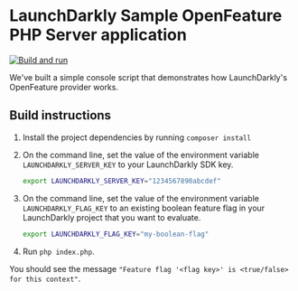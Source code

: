 # LaunchDarkly Sample OpenFeature PHP Server application

[![Build and run](https://github.com/launchdarkly/hello-openfeature-php-server/actions/workflows/ci.yml/badge.svg)](https://github.com/launchdarkly/hello-openfeature-php-server/actions/workflows/ci.yml)

We've built a simple console script that demonstrates how LaunchDarkly's OpenFeature provider works.

## Build instructions

1. Install the project dependencies by running `composer install`
1. On the command line, set the value of the environment variable `LAUNCHDARKLY_SERVER_KEY` to your LaunchDarkly SDK key.
    ```bash
    export LAUNCHDARKLY_SERVER_KEY="1234567890abcdef"
    ```
1. On the command line, set the value of the environment variable `LAUNCHDARKLY_FLAG_KEY` to an existing boolean feature flag in your LaunchDarkly project that you want to evaluate.

    ```bash
    export LAUNCHDARKLY_FLAG_KEY="my-boolean-flag"
    ```
1. Run `php index.php`.

You should see the message `"Feature flag '<flag key>' is <true/false> for this context"`.

